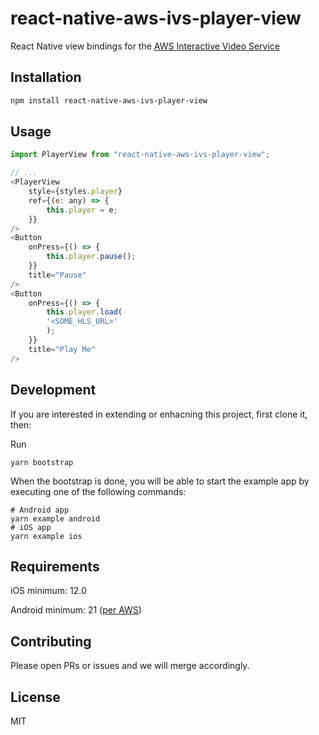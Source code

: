 # react-native-aws-ivs-player-view

React Native view bindings for the [AWS Interactive Video Service](https://aws.amazon.com/ivs/)

## Installation

```sh
npm install react-native-aws-ivs-player-view
```

## Usage

```js
import PlayerView from "react-native-aws-ivs-player-view";

// ...
<PlayerView
    style={styles.player}
    ref={(e: any) => {
        this.player = e;
    }}
/>
<Button
    onPress={() => {
        this.player.pause();
    }}
    title="Pause"
/>
<Button
    onPress={() => {
        this.player.load(
        '<SOME_HLS_URL>'
        );
    }}
    title="Play Me"
/>

```

## Development

If you are interested in extending or enhacning this project, first clone it, then:

Run

```
yarn bootstrap
```

When the bootstrap is done, you will be able to start the example app by executing one of the following commands:

```
# Android app
yarn example android
# iOS app
yarn example ios
```

## Requirements

iOS minimum: 12.0

Android minimum: 21 ([per AWS](https://github.com/aws-samples/amazon-ivs-player-android-sample/blob/master/basicplayback/build.gradle))

## Contributing

Please open PRs or issues and we will merge accordingly.

## License

MIT
